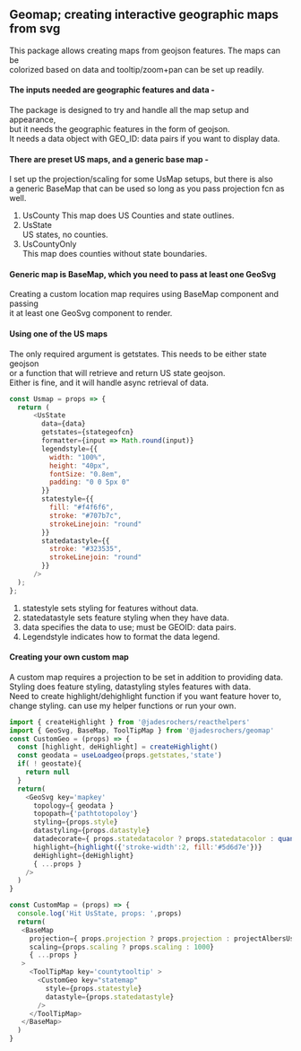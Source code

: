 ## Geomap; creating interactive geographic maps from svg  
This package allows creating maps from geojson features. The maps can be  
colorized based on data and tooltip/zoom+pan can be set up readily.  

#### The inputs needed are geographic features and data -  
The package is designed to try and handle all the map setup and appearance,  
but it needs the geographic features in the form of geojson.  
It needs a data object with GEO_ID: data pairs if you want to display data.  

#### There are preset US maps, and a generic base map -  
I set up the projection/scaling for some UsMap setups, but there is also  
a generic BaseMap that can be used so long as you pass projection fcn as well.  
1. UsCounty 
This map does US Counties and state outlines.   
2. UsState  
US states, no counties.  
3. UsCountyOnly  
This map does counties without state boundaries.  

#### Generic map is BaseMap, which you need to pass at least one GeoSvg  
Creating a custom location map requires using BaseMap component and passing  
it at least one GeoSvg component to render.  

#### Using one of the US maps  
The only required argument is getstates. This needs to be either state geojson  
or a function that will retrieve and return US state geojson.  
Either is fine, and it will handle async retrieval of data.
```javascript
const Usmap = props => {
  return (
      <UsState
        data={data}
        getstates={stategeofcn}
        formatter={input => Math.round(input)}
        legendstyle={{
          width: "100%",
          height: "40px",
          fontSize: "0.8em",
          padding: "0 0 5px 0"
        }}
        statestyle={{
          fill: "#f4f6f6",
          stroke: "#707b7c",
          strokeLinejoin: "round"
        }}
        statedatastyle={{
          stroke: "#323535",
          strokeLinejoin: "round"
        }}
      />
  );
};
```
1. statestyle sets styling for features without data.  
2. statedatastyle sets feature styling when they have data.  
3. data specifies the data to use; must be GEOID: data pairs.  
4. Legendstyle indicates how to format the data legend.  

#### Creating your own custom map  
A custom map requires a projection to be set in addition to providing data.  
Styling does feature styling, datastyling styles features with data.  
Need to create highlight/dehighlight function if you want feature hover to,  
change styling. can use my helper functions or run your own.  
```javascript
import { createHighlight } from '@jadesrochers/reacthelpers'
import { GeoSvg, BaseMap, ToolTipMap } from '@jadesrochers/geomap'
const CustomGeo = (props) => {
  const [highlight, deHighlight] = createHighlight()
  const geodata = useLoadgeo(props.getstates,'state')
  if( ! geostate){
    return null
  }
  return(
    <GeoSvg key='mapkey'
      topology={ geodata }
      topopath={'pathtotopoloy'}
      styling={props.style}
      datastyling={props.datastyle}
      datadecorate={ props.statedatacolor ? props.statedatacolor : quantile(GnYlRd73) }
      highlight={highlight({'stroke-width':2, fill:'#5d6d7e'})}
      deHighlight={deHighlight}
      { ...props }
    />
  )
}

const CustomMap = (props) => {
  console.log('Hit UsState, props: ',props)
  return(
   <BaseMap 
     projection={ props.projection ? props.projection : projectAlbersUsa }
     scaling={props.scaling ? props.scaling : 1000}
     { ...props }
   >
     <ToolTipMap key='countytooltip' >
       <CustomGeo key="statemap"
         style={props.statestyle} 
         datastyle={props.statedatastyle} 
       />
     </ToolTipMap>
   </BaseMap>
  )
}
```
